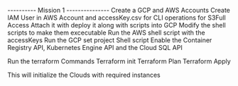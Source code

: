 ---------- Mission 1 ---------------
Create a GCP and AWS Accounts
Create IAM User in AWS Account and accessKey.csv for CLI operations for S3Full Access
Attach it with deploy it along with scripts into GCP
Modify the shell scripts to make them excecutable
Run the AWS shell script with the accessKeys
Run the GCP set project Shell script
Enable the Container Registry API, Kubernetes Engine API and the Cloud SQL API

Run the terraform Commands
Terraform init
Terraform Plan
Terraform Apply

This will initialize the Clouds with required instances


